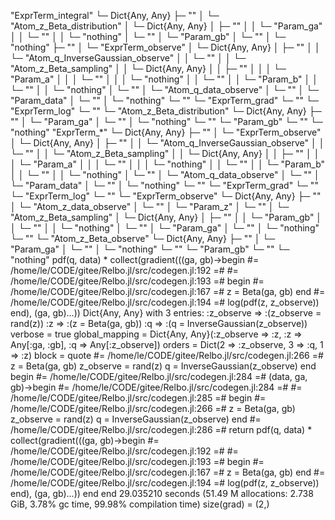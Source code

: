 "ExprTerm_integral"
└─ Dict{Any, Any}
   ├─ ""
   │  └─ "Atom_z_Beta_distribution"
   │     └─ Dict{Any, Any}
   │        ├─ ""
   │        │  └─ "Param_ga"
   │        │     └─ ""
   │        │        └─ "nothing"
   │        └─ ""
   │           └─ "Param_gb"
   │              └─ ""
   │                 └─ "nothing"
   ├─ ""
   │  └─ "ExprTerm_observe"
   │     └─ Dict{Any, Any}
   │        ├─ ""
   │        │  └─ "Atom_q_InverseGaussian_observe"
   │        │     └─ ""
   │        │        └─ "Atom_z_Beta_sampling"
   │        │           └─ Dict{Any, Any}
   │        │              ├─ ""
   │        │              │  └─ "Param_a"
   │        │              │     └─ ""
   │        │              │        └─ "nothing"
   │        │              └─ ""
   │        │                 └─ "Param_b"
   │        │                    └─ ""
   │        │                       └─ "nothing"
   │        └─ ""
   │           └─ "Atom_q_data_observe"
   │              └─ ""
   │                 └─ "Param_data"
   │                    └─ ""
   │                       └─ "nothing"
   └─ ""
      └─ "ExprTerm_grad"
         └─ ""
            └─ "ExprTerm_log"
               └─ ""
                  └─ "Atom_z_Beta_distribution"
                     └─ Dict{Any, Any}
                        ├─ ""
                        │  └─ "Param_ga"
                        │     └─ ""
                        │        └─ "nothing"
                        └─ ""
                           └─ "Param_gb"
                              └─ ""
                                 └─ "nothing"
"ExprTerm_*"
└─ Dict{Any, Any}
   ├─ ""
   │  └─ "ExprTerm_observe"
   │     └─ Dict{Any, Any}
   │        ├─ ""
   │        │  └─ "Atom_q_InverseGaussian_observe"
   │        │     └─ ""
   │        │        └─ "Atom_z_Beta_sampling"
   │        │           └─ Dict{Any, Any}
   │        │              ├─ ""
   │        │              │  └─ "Param_a"
   │        │              │     └─ ""
   │        │              │        └─ "nothing"
   │        │              └─ ""
   │        │                 └─ "Param_b"
   │        │                    └─ ""
   │        │                       └─ "nothing"
   │        └─ ""
   │           └─ "Atom_q_data_observe"
   │              └─ ""
   │                 └─ "Param_data"
   │                    └─ ""
   │                       └─ "nothing"
   └─ ""
      └─ "ExprTerm_grad"
         └─ ""
            └─ "ExprTerm_log"
               └─ ""
                  └─ "ExprTerm_observe"
                     └─ Dict{Any, Any}
                        ├─ ""
                        │  └─ "Atom_z_data_observe"
                        │     └─ ""
                        │        └─ "Param_z"
                        │           └─ ""
                        │              └─ "Atom_z_Beta_sampling"
                        │                 └─ Dict{Any, Any}
                        │                    ├─ ""
                        │                    │  └─ "Param_gb"
                        │                    │     └─ ""
                        │                    │        └─ "nothing"
                        │                    └─ ""
                        │                       └─ "Param_ga"
                        │                          └─ ""
                        │                             └─ "nothing"
                        └─ ""
                           └─ "Atom_z_Beta_observe"
                              └─ Dict{Any, Any}
                                 ├─ ""
                                 │  └─ "Param_ga"
                                 │     └─ ""
                                 │        └─ "nothing"
                                 └─ ""
                                    └─ "Param_gb"
                                       └─ ""
                                          └─ "nothing"
pdf(q, data) * collect(gradient(((ga, gb)->begin
                    #= /home/le/CODE/gitee/Relbo.jl/src/codegen.jl:192 =#
                    #= /home/le/CODE/gitee/Relbo.jl/src/codegen.jl:193 =#
                    begin
                        #= /home/le/CODE/gitee/Relbo.jl/src/codegen.jl:167 =#
                        z = Beta(ga, gb)
                    end
                    #= /home/le/CODE/gitee/Relbo.jl/src/codegen.jl:194 =#
                    log(pdf(z, z_observe))
                end), (ga, gb)...))
Dict{Any, Any} with 3 entries:
  :z_observe => :(z_observe = rand(z))
  :z         => :(z = Beta(ga, gb))
  :q         => :(q = InverseGaussian(z_observe))
verbose = true
global_mapping = Dict{Any, Any}(:z_observe => :z, :z => Any[:ga, :gb], :q => Any[:z_observe])
orders = Dict(2 => :z_observe, 3 => :q, 1 => :z)
block = quote
    #= /home/le/CODE/gitee/Relbo.jl/src/codegen.jl:266 =#
    z = Beta(ga, gb)
    z_observe = rand(z)
    q = InverseGaussian(z_observe)
end
begin
    #= /home/le/CODE/gitee/Relbo.jl/src/codegen.jl:284 =#
    (data, ga, gb)->begin
            #= /home/le/CODE/gitee/Relbo.jl/src/codegen.jl:284 =#
            #= /home/le/CODE/gitee/Relbo.jl/src/codegen.jl:285 =#
            begin
                #= /home/le/CODE/gitee/Relbo.jl/src/codegen.jl:266 =#
                z = Beta(ga, gb)
                z_observe = rand(z)
                q = InverseGaussian(z_observe)
            end
            #= /home/le/CODE/gitee/Relbo.jl/src/codegen.jl:286 =#
            return pdf(q, data) * collect(gradient(((ga, gb)->begin
                                    #= /home/le/CODE/gitee/Relbo.jl/src/codegen.jl:192 =#
                                    #= /home/le/CODE/gitee/Relbo.jl/src/codegen.jl:193 =#
                                    begin
                                        #= /home/le/CODE/gitee/Relbo.jl/src/codegen.jl:167 =#
                                        z = Beta(ga, gb)
                                    end
                                    #= /home/le/CODE/gitee/Relbo.jl/src/codegen.jl:194 =#
                                    log(pdf(z, z_observe))
                                end), (ga, gb)...))
        end
end
 29.035210 seconds (51.49 M allocations: 2.738 GiB, 3.78% gc time, 99.98% compilation time)
size(grad) = (2,)
